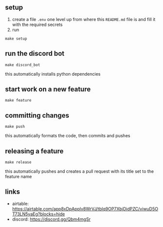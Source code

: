 ## setup
1. create a file `.env` one level up from where this `README.md` file is and fill it with the required secrets
2. run
```
make setup
```


## run the discord bot
```
make discord_bot
```

this automatically installs python dependencies


## start work on a new feature
```
make feature
```


## committing changes
```
make push
```

this automatically formats the code, then commits and pushes


## releasing a feature
```
make release
```

this automatically pushes and creates a pull request with its title set to the feature name


## links
* airtable: https://airtable.com/app8xDpApplv8WrVJ/tblq9OP7XbjDidPZC/viwuD5OT73LN5yaEg?blocks=hide
* discord: https://discord.gg/Qbm4mgSr
